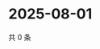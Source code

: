 # 2025-08-01

共 0 条

<!-- BEGIN ZHIHUVIDEO -->
<!-- 最后更新时间 Fri Aug 01 2025 12:46:29 GMT+0800 (China Standard Time) -->

<!-- END ZHIHUVIDEO -->
